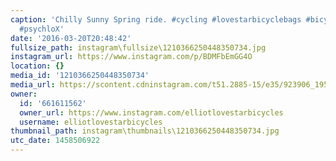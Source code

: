 ```yaml
---
caption: 'Chilly Sunny Spring ride. #cycling #lovestarbicyclebags #bicycle #moots
  #psychloX'
date: '2016-03-20T20:48:42'
fullsize_path: instagram\fullsize\1210366250448350734.jpg
instagram_url: https://www.instagram.com/p/BDMFbEmGG4O
location: {}
media_id: '1210366250448350734'
media_url: https://scontent.cdninstagram.com/t51.2885-15/e35/923906_195693780807172_1633994506_n.jpg?ig_cache_key=MTIxMDM2NjI1MDQ0ODM1MDczNA%3D%3D.2
owner:
  id: '661611562'
  owner_url: https://www.instagram.com/elliotlovestarbicycles
  username: elliotlovestarbicycles
thumbnail_path: instagram\thumbnails\1210366250448350734.jpg
utc_date: 1458506922
---
```

